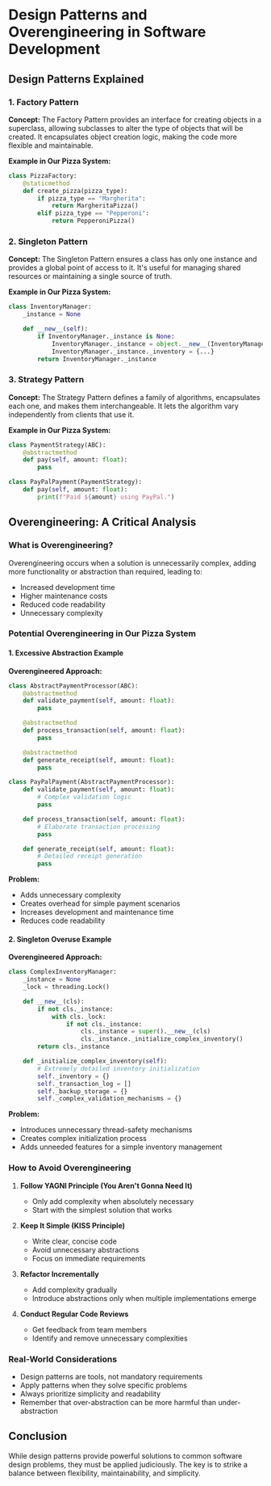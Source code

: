 # Design Patterns and Overengineering in Software Development

## Design Patterns Explained

### 1. Factory Pattern
**Concept:** 
The Factory Pattern provides an interface for creating objects in a superclass, allowing subclasses to alter the type of objects that will be created. It encapsulates object creation logic, making the code more flexible and maintainable.

**Example in Our Pizza System:**
```python
class PizzaFactory:
    @staticmethod
    def create_pizza(pizza_type):
        if pizza_type == "Margherita":
            return MargheritaPizza()
        elif pizza_type == "Pepperoni":
            return PepperoniPizza()
```

### 2. Singleton Pattern
**Concept:**
The Singleton Pattern ensures a class has only one instance and provides a global point of access to it. It's useful for managing shared resources or maintaining a single source of truth.

**Example in Our Pizza System:**
```python
class InventoryManager:
    _instance = None

    def __new__(self):
        if InventoryManager._instance is None:
            InventoryManager._instance = object.__new__(InventoryManager)
            InventoryManager._instance._inventory = {...}
        return InventoryManager._instance
```

### 3. Strategy Pattern
**Concept:**
The Strategy Pattern defines a family of algorithms, encapsulates each one, and makes them interchangeable. It lets the algorithm vary independently from clients that use it.

**Example in Our Pizza System:**
```python
class PaymentStrategy(ABC):
    @abstractmethod
    def pay(self, amount: float):
        pass

class PayPalPayment(PaymentStrategy):
    def pay(self, amount: float):
        print(f"Paid ${amount} using PayPal.")
```

## Overengineering: A Critical Analysis

### What is Overengineering?
Overengineering occurs when a solution is unnecessarily complex, adding more functionality or abstraction than required, leading to:
- Increased development time
- Higher maintenance costs
- Reduced code readability
- Unnecessary complexity

### Potential Overengineering in Our Pizza System

#### 1. Excessive Abstraction Example
**Overengineered Approach:**
```python
class AbstractPaymentProcessor(ABC):
    @abstractmethod
    def validate_payment(self, amount: float):
        pass

    @abstractmethod
    def process_transaction(self, amount: float):
        pass

    @abstractmethod
    def generate_receipt(self, amount: float):
        pass

class PayPalPayment(AbstractPaymentProcessor):
    def validate_payment(self, amount: float):
        # Complex validation logic
        pass

    def process_transaction(self, amount: float):
        # Elaborate transaction processing
        pass

    def generate_receipt(self, amount: float):
        # Detailed receipt generation
        pass
```

**Problem:** 
- Adds unnecessary complexity
- Creates overhead for simple payment scenarios
- Increases development and maintenance time
- Reduces code readability

#### 2. Singleton Overuse Example
**Overengineered Approach:**
```python
class ComplexInventoryManager:
    _instance = None
    _lock = threading.Lock()

    def __new__(cls):
        if not cls._instance:
            with cls._lock:
                if not cls._instance:
                    cls._instance = super().__new__(cls)
                    cls._instance._initialize_complex_inventory()
        return cls._instance

    def _initialize_complex_inventory(self):
        # Extremely detailed inventory initialization
        self._inventory = {}
        self._transaction_log = []
        self._backup_storage = {}
        self._complex_validation_mechanisms = {}
```

**Problem:**
- Introduces unnecessary thread-safety mechanisms
- Creates complex initialization process
- Adds unneeded features for a simple inventory management

### How to Avoid Overengineering

1. **Follow YAGNI Principle (You Aren't Gonna Need It)**
   - Only add complexity when absolutely necessary
   - Start with the simplest solution that works

2. **Keep It Simple (KISS Principle)**
   - Write clear, concise code
   - Avoid unnecessary abstractions
   - Focus on immediate requirements

3. **Refactor Incrementally**
   - Add complexity gradually
   - Introduce abstractions only when multiple implementations emerge

4. **Conduct Regular Code Reviews**
   - Get feedback from team members
   - Identify and remove unnecessary complexities

### Real-World Considerations
- Design patterns are tools, not mandatory requirements
- Apply patterns when they solve specific problems
- Always prioritize simplicity and readability
- Remember that over-abstraction can be more harmful than under-abstraction

## Conclusion
While design patterns provide powerful solutions to common software design problems, they must be applied judiciously. The key is to strike a balance between flexibility, maintainability, and simplicity.
